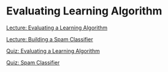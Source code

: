 # Evaluating Learning Algorithm

[Lecture: Evaluating a Learning Algorithm](/Week_6/EvaluatingLearningAlgorithm/Assets/EvaluatingLearningAlgorithm_Lecture10.pdf)

[Lecture: Building a Spam Classifier](/Week_6/SpamClassifier/Assets/SpamClassificationExample_Lecture11.pdf)

[Quiz: Evaluating a Learning Algorithm](/Week_6/EvaluatingLearningAlgorithm/Assets/Quiz10.pdf)

[Quiz: Spam Classifier](/Week_6/SpamClassifier/Assets/Quiz11.pdf)
